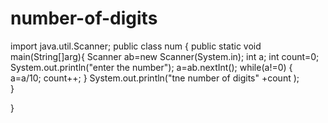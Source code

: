 # number-of-digits
import java.util.Scanner;
public class num {
	public static void main(String[]arg){
	Scanner ab=new Scanner(System.in);
	int a;
	int count=0;
	System.out.println("enter the number");
	a=ab.nextInt();
	while(a!=0)
	{
		a=a/10;
		count++;
}
System.out.println("tne number of digits"   +count );	
}
	

}

 
